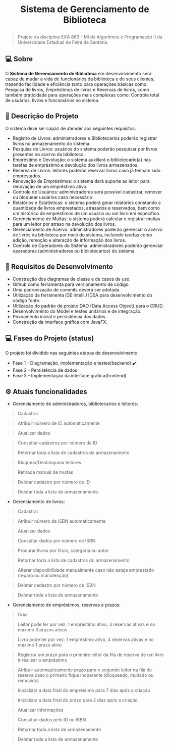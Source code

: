<h1 align="center">

  <p>Sistema de Gerenciamento de Biblioteca</p>

</h1>
 <blockquote> Projeto da disciplina EXA 863 - MI de Algoritmos e Programação II da Universidade Estadual de Feira de Santana. </blockquote>

## :computer: Sobre
O **Sistema de Gerenciamento de Biblioteca** em desenvolvimento será capaz de mudar a vida de funcionários da biblioteca e de seus clientes, trazendo facilidade e eficiência tanto para operações básicas como: Pesquisa de livros,
Empréstimos de livros e Reservas de livros, como também praticidade para operações mais complexas como: Controle total de usuários, livros e funcionários no sistema.

## :scroll: Descrição do Projeto

O sistema deve ser capaz de atender aos seguintes requisitos:
- Registro de Livros: administradores e Bibliotecarios poderão registrar livros no armazenamento do sistema.
- Pesquisa de Livros: usuários do sistema poderão pesquisar por livros presentes no acervo da biblioteca.
- Empréstimo e Devolução: o sistema auxiliará o bibliotecario(a) nas tarefas de empréstimo e devolução dos livros armazenados.
- Reserva de Livros: leitores poderão reservar livros caso já tenham sido emprestados.
- Renovação de Empréstimos: o sistema dará suporte ao leitor para renovação de um empréstimo ativo.
- Controle de Usuários: administradores será possível cadastrar, remover ou bloquear usuários caso necessário.
- Relatórios e Estatísticas: o sistema poderá gerar relatórios constando a quantidade de livros emprestados, atrasados e reservados, bem como um histórico de empréstimos de um usuário ou um livro em específico.
- Gerenciamento de Multas: o sistema poderá calcular e registrar multas para um leitor por atraso na devolução dos livros.
- Gerenciamento de Acervo: administradores poderão gerenciar o acervo de livros da biblioteca por meio do sistema, incluindo tarefas como adição, remoção e alteração de informação dos livros.
- Controle de Operadores do Sistema: administradores poderão gerenciar operadores (administradores ou bibliotecarios) do sistema.

## :scroll: Requisitos de Desenvolvimento
- Construção dos diagramas de classe e de casos de uso.
- Github como ferramenta para versionamento de código.
- Uma padronização de commits deverá ser adotada.
- Utilização da ferramenta IDE IntelliJ IDEA para desenvolvimento do código fonte.
- Utilização do padrão de projeto DAO (Data Access Object) para o CRUD.
- Desenvolvimento do Model e testes unitários e de integração.
- Povoamento inicial e persistência dos dados.
- Construção da interface gráfica com JavaFX.

## :computer: Fases do Projeto (status)

O projeto foi dividido nas seguintes etapas de desenvolvimento:
- Fase 1 - Diagramação, implementação e testes(backend) :heavy_check_mark:
- Fase 2 - Persistência de dados
- Fase 3 - Implementação da interface gráfica(frontend)

## :gear: Atuais funcionalidades

- Gerenciamento de administradores, bibliotecarios e leitores:
<blockquote> Cadastrar</blockquote>
<blockquote> Atribuir número de ID automaticamente</blockquote>
<blockquote> Atualizar dados</blockquote>
<blockquote> Consultar cadastros por número de ID</blockquote>
<blockquote> Retornar toda a lista de cadastros do armazenamento</blockquote>
<blockquote> Bloquear/Desbloquear leitores</blockquote>
<blockquote> Retirada manual de multas</blockquote>
<blockquote> Deletar cadastro por número de ID</blockquote>
<blockquote> Deletar toda a lista de armazenamento</blockquote>

- Gerenciamento de livros:
<blockquote> Cadastrar</blockquote>
<blockquote> Atribuir número de ISBN automaticamente</blockquote>
<blockquote> Atualizar dados</blockquote>
<blockquote> Consultar dados por número de ISBN</blockquote>
<blockquote> Procurar livros por titulo, categoria ou autor</blockquote>
<blockquote> Retornar toda a lista de cadastros do armazenamento</blockquote>
<blockquote> Alterar disponibilidade manualmente caso não esteja emprestado (reparo ou manutenção)</blockquote>
<blockquote> Deletar cadastro por número de ISBN</blockquote>
<blockquote> Deletar toda a lista de armazenamento</blockquote>

- Gerenciamento de empréstimos, reservas e prazos:
<blockquote> Criar</blockquote>
<blockquote> Leitor pode ter por vez: 1 empréstimo ativo, 3 reservas ativas e no máximo 3 prazos ativos</blockquote>
<blockquote> Livro pode ter por vez: 1 empréstimo ativo, 4 reservas ativas e no máximo 1 prazo ativo</blockquote>
<blockquote> Registrar um prazo para o primeiro leitor da fila de reserva de um livro ir realizar o empréstimo</blockquote>
<blockquote> Atribuir automazticamente prazo para o segundo leitor da fila de reserva caso o primeiro fique inoperante (bloqueado,
multado ou removido)</blockquote>
<blockquote> Inicializar a data final do empréstimo para 7 dias após a criação</blockquote>
<blockquote> Inicializar a data final do prazo para 2 dias após a criação</blockquote>
<blockquote> Atualizar informações</blockquote>
<blockquote> Consultar dados pelo ID ou ISBN</blockquote>
<blockquote> Retornar toda a lista de armazenamento</blockquote>
<blockquote> Deletar toda a lista de armazenamento</blockquote>